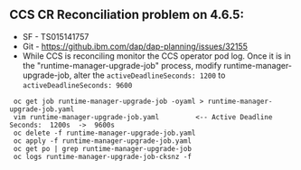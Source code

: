 ## CCS CR Reconciliation problem on 4.6.5:
- SF - TS015141757
- Git - https://github.ibm.com/dap/dap-planning/issues/32155
- While CCS is reconciling monitor the CCS operator pod log. Once it is in the "runtime-manager-upgrade-job" process,  modify runtime-manager-upgrade-job, alter the `activeDeadlineSeconds: 1200`  to  `activeDeadlineSeconds: 9600`
```
 oc get job runtime-manager-upgrade-job -oyaml > runtime-manager-upgrade-job.yaml
 vim runtime-manager-upgrade-job.yaml         <-- Active Deadline Seconds:  1200s  ->  9600s
 oc delete -f runtime-manager-upgrade-job.yaml
 oc apply -f runtime-manager-upgrade-job.yaml
 oc get po | grep runtime-manager-upgrade-job
 oc logs runtime-manager-upgrade-job-cksnz -f
```
